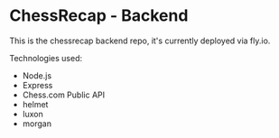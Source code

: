 # ChessRecap - Backend

This is the chessrecap backend repo, it's currently deployed via fly.io.

Technologies used:
* Node.js
* Express
* Chess.com Public API
* helmet
* luxon
* morgan
